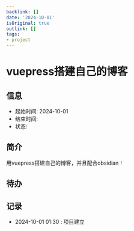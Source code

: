 ```yaml
---
backlink: []
date: '2024-10-01'
isOriginal: true
outlink: []
tags:
- project
---
```

# vuepress搭建自己的博客
## 信息
- 起始时间: 2024-10-01
- 结束时间: 
- 状态: 
## 简介
用vuepress搭建自己的博客，并且配合obsidian！
## 待办

## 记录
- 2024-10-01 01:30 :  项目建立